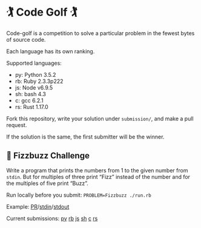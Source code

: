 # 🏌 Code Golf 🏌

Code-golf is a competition to solve a particular problem in the fewest bytes of source code.

Each language has its own ranking.

Supported languages:
 - py: Python 3.5.2
 - rb: Ruby 2.3.3p222
 - js: Node v6.9.5
 - sh: bash 4.3
 - c: gcc 6.2.1
 - rs: Rust 1.17.0

Fork this repository, write your solution under `submission/`, and make a pull request.

If the solution is the same, the first submitter will be the winner.

## 🏁 Fizzbuzz Challenge

Write a program that prints the numbers from 1 to the given number from `stdin`. But for multiples of three print “Fizz” instead of the number and for the multiples of five print “Buzz”.

Run locally before you submit: `PROBLEM=Fizzbuzz ./run.rb`

Example: [PR](https://github.com/stewartpark/codegolf/pull/1)/[stdin](https://github.com/stewartpark/codegolf/blob/master/problems/Fizzbuzz/17.in)/[stdout](https://github.com/stewartpark/codegolf/blob/master/problems/Fizzbuzz/17.out)

Current submissions:
[py](https://github.com/stewartpark/codegolf/pulls?utf8=%E2%9C%93&q=is%3Apr%20is%3Aopen%20label%3AFizzbuzz%20label%3Apy)
[rb](https://github.com/stewartpark/codegolf/pulls?utf8=%E2%9C%93&q=is%3Apr%20is%3Aopen%20label%3AFizzbuzz%20label%3Arb)
[js](https://github.com/stewartpark/codegolf/pulls?utf8=%E2%9C%93&q=is%3Apr%20is%3Aopen%20label%3AFizzbuzz%20label%3Ajs)
[sh](https://github.com/stewartpark/codegolf/pulls?utf8=%E2%9C%93&q=is%3Apr%20is%3Aopen%20label%3AFizzbuzz%20label%3Ash)
[c](https://github.com/stewartpark/codegolf/pulls?utf8=%E2%9C%93&q=is%3Apr%20is%3Aopen%20label%3AFizzbuzz%20label%3Ac)
[rs](https://github.com/stewartpark/codegolf/pulls?utf8=%E2%9C%93&q=is%3Apr%20is%3Aopen%20label%3AFizzbuzz%20label%3Ars)
